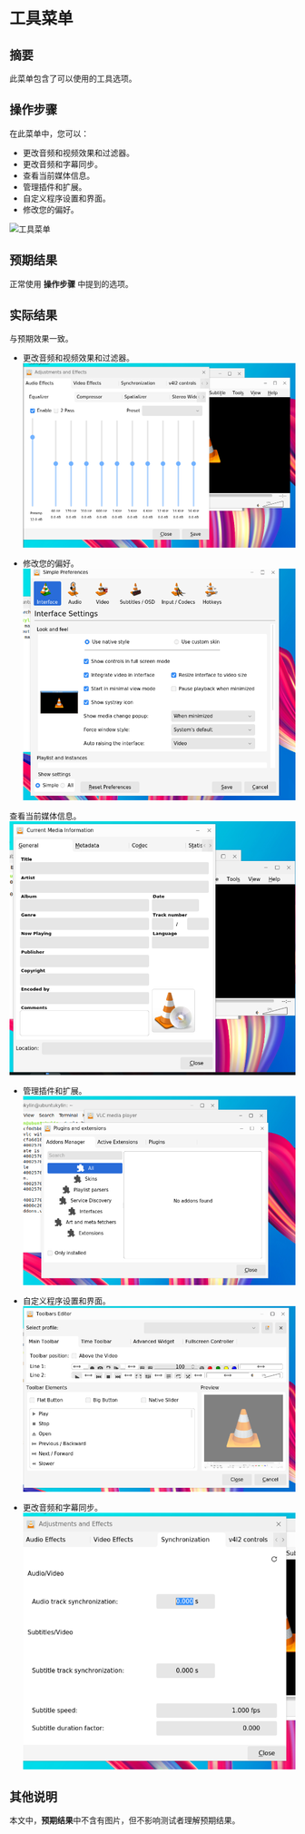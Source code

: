 # 工具菜单

## 摘要

此菜单包含了可以使用的工具选项。

## 操作步骤

在此菜单中，您可以：

- 更改音频和视频效果和过滤器。
- 更改音频和字幕同步。
- 查看当前媒体信息。
- 管理插件和扩展。
- 自定义程序设置和界面。
- 修改您的偏好。

![工具菜单](./img/工具菜单.png)

## 预期结果

正常使用 **操作步骤** 中提到的选项。

## 实际结果

与预期效果一致。

- 更改音频和视频效果和过滤器。
![工具菜单-1](./img/工具菜单-1.png)

- 修改您的偏好。
![工具菜单-2](./img/工具菜单-2.png)

查看当前媒体信息。
![工具菜单-3](./img/工具菜单-3.png)

- 管理插件和扩展。
![工具菜单-4](./img/工具菜单-4.png)

- 自定义程序设置和界面。
![工具菜单-5](./img/工具菜单-5.png)

- 更改音频和字幕同步。
![工具菜单-6](./img/工具菜单-6.png)

## 其他说明

本文中，**预期结果**中不含有图片，但不影响测试者理解预期结果。
